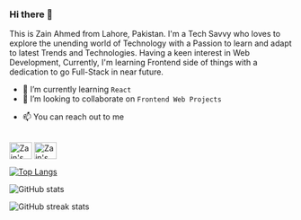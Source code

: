 ### Hi there 👋
This is Zain Ahmed from Lahore, Pakistan. I'm a Tech Savvy who loves to explore the unending world of Technology with a Passion to learn and adapt to latest Trends and Technologies. Having a keen interest in Web Development, Currently, I'm learning Frontend side of things with a dedication to go Full-Stack in near future.


- 🌱 I’m currently learning ```React```
- 👯 I’m looking to collaborate on ```Frontend Web Projects```
<!-- - 🔭 I’m currently working on [```Notes App```](https://github.com/zainahmed1713/notes-app-mern) -->
- 📫 You can reach out to me <br><br>

<a href="https://www.linkedin.com/in/zain-ahmed-1ba904287/" target="blank"><img align="center" src="https://cdn.jsdelivr.net/npm/simple-icons@3.0.1/icons/linkedin.svg" alt="Zain's linkedin" height="30" width="40" /></a>
<a href="https://twitter.com/zainhunmein" target="blank"><img align="center" src="https://cdn.jsdelivr.net/npm/simple-icons@3.0.1/icons/twitter.svg" alt="Zain's Twitter" height="30" width="40" /></a>

[![Top Langs](https://github-readme-stats.vercel.app/api/top-langs/?username=zainahmed1713)](https://github.com/anuraghazra/github-readme-stats)

![GitHub stats](https://github-readme-stats.vercel.app/api?username=zainahmed1713&show_icons=true)  

<!-- ![GitHub Activity Graph](https://activity-graph.herokuapp.com/graph?username=zainahmed1713)   -->

<!-- ![GitHub metrics](https://metrics.lecoq.io/zainahmed1713)   -->

![GitHub streak stats](https://streak-stats.demolab.com/?user=zainahmed1713)  

<!-- ![Profile views](https://gpvc.arturio.dev/zainahmed1713)   -->
<!-- - 🤔 I’m looking for help with ... -->
<!-- - 💬 Ask me about ... -->
